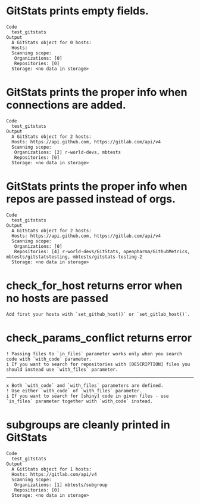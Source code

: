 # GitStats prints empty fields.

    Code
      test_gitstats
    Output
      A GitStats object for 0 hosts: 
      Hosts: 
      Scanning scope: 
       Organizations: [0] 
       Repositories: [0] 
      Storage: <no data in storage>

# GitStats prints the proper info when connections are added.

    Code
      test_gitstats
    Output
      A GitStats object for 2 hosts: 
      Hosts: https://api.github.com, https://gitlab.com/api/v4
      Scanning scope: 
       Organizations: [2] r-world-devs, mbtests
       Repositories: [0] 
      Storage: <no data in storage>

# GitStats prints the proper info when repos are passed instead of orgs.

    Code
      test_gitstats
    Output
      A GitStats object for 2 hosts: 
      Hosts: https://api.github.com, https://gitlab.com/api/v4
      Scanning scope: 
       Organizations: [0] 
       Repositories: [4] r-world-devs/GitStats, openpharma/GithubMetrics, mbtests/gitstatstesting, mbtests/gitstats-testing-2
      Storage: <no data in storage>

# check_for_host returns error when no hosts are passed

    Add first your hosts with `set_github_host()` or `set_gitlab_host()`.

# check_params_conflict returns error

    ! Passing files to `in_files` parameter works only when you search code with `with_code` parameter.
    i If you want to search for repositories with [DESCRIPTION] files you should instead use `with_files` parameter.

---

    x Both `with_code` and `with_files` parameters are defined.
    ! Use either `with_code` of `with_files` parameter.
    i If you want to search for [shiny] code in given files - use `in_files` parameter together with `with_code` instead.

# subgroups are cleanly printed in GitStats

    Code
      test_gitstats
    Output
      A GitStats object for 1 hosts: 
      Hosts: https://gitlab.com/api/v4
      Scanning scope: 
       Organizations: [1] mbtests/subgroup
       Repositories: [0] 
      Storage: <no data in storage>

